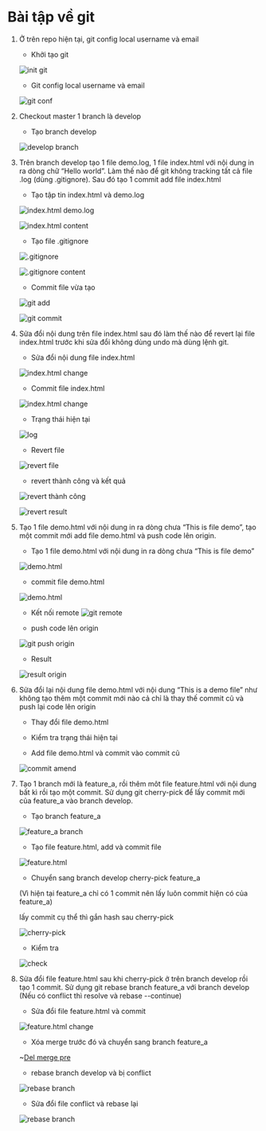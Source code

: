 # Bài tập về git

1. Ở trên repo hiện tại, git config local username và email
    * Khởi tạo git

    ![init git](./images/1git.png)

    * Git config local username và email

    ![git conf](./images/2git.png)

2. Checkout master 1 branch là develop

    * Tạo branch develop

    ![develop branch](./images/3git.png)

3. Trên branch develop tạo 1 file demo.log, 1 file index.html với nội dung in ra dòng chữ “Hello world”. Làm thế nào để git không tracking tất cả file .log (dùng .gitignore). Sau đó tạo 1 commit add file index.html

    * Tạo tập tin index.html và demo.log
    
    ![index.html demo.log](./images/4git.png)

    ![index.html content](./images/5git.png)
    
    * Tạo file .gitignore

    ![.gitignore](./images/6git.png)

    ![.gitignore content](./images/7update.png)  
 
    * Commit file vừa tạo
    
    ![git add ](./images/8git.png)

    ![git commit](./images/9git.png)

4. Sửa đổi nội dung trên file index.html sau đó làm thế nào để revert lại file index.html trước khi sửa đổi không dùng undo mà dùng lệnh git.

    * Sửa đổi nội dung file index.html

    ![index.html change](./images/10git.png)

    * Commit file index.html

    ![index.html change](./images/11git.png)

    * Trạng thái hiện tại

    ![log](./images/12git.png)

    * Revert file 

    ![revert file](./images/13git.png)

    * revert thành công và kết quả
    
    ![revert thành công](./images/14git.png)

    ![revert result](./images/15git.png)

5. Tạo 1 file demo.html với nội dung in ra dòng chưa “This is file demo”, tạo một commit mới add file demo.html và push code lên origin.

    * Tạo 1 file demo.html với nội dung in ra dòng chưa “This is file demo”

    ![demo.html](./images/16git.png)

    * commit file demo.html 

    ![demo.html](./images/17git.png)

    * Kết nối remote
    ![git remote](./images/18git.png)

    * push code lên origin

    ![git push origin](./images/19git.png)

    * Result

    ![result origin](./images/20git.png)

6. Sửa đổi lại nội dung file demo.html với nội dung “This is a demo file” như không tạo thêm một commit mới nào cả chỉ là thay thế commit cũ và push lại code lên origin
    
    * Thay đổi file demo.html

    * Kiểm tra trạng thái hiện tại

    * Add file demo.html và commit vào commit cũ

    ![commit amend](./images/21git.png)

7. Tạo 1 branch mới là feature_a, rồi thêm môt file feature.html với nội dung bất kì rồi tạo một commit. Sử dụng git cherry-pick để lấy commit mới của feature_a vào branch develop. 

    * Tạo branch feature_a 

    ![feature_a branch ](./images/23git.png)

    * Tạo file feature.html, add và commit file

    ![feature.html](./images/24git.png)

    * Chuyển sang branch develop cherry-pick feature_a

    (Vì hiện tại feature_a chỉ có 1 commit nên lấy luôn commit hiện có của feature_a)

    lấy commit cụ thể thì gắn hash sau cherry-pick

    ![cherry-pick](./images/25git.png)

    * Kiểm tra

    ![check](./images/26git.png)

8. Sửa đổi file feature.html sau khi cherry-pick ở trên branch develop rồi tạo 1 commit. Sử dụng git rebase branch feature_a với branch develop (Nếu có conflict thì resolve và rebase --continue) 

    * Sửa đổi file feature.html và commit

    ![feature.html change](./images/27git.png)

    * Xóa merge trước đó và chuyển sang branch feature_a

    ~[Del merge pre](./images/28git.png)

    * rebase branch develop và bị conflict 

    ![rebase branch](./images/29git.png)

    * Sửa đổi file conflict và rebase lại

    ![rebase branch](./images/30git.png)
